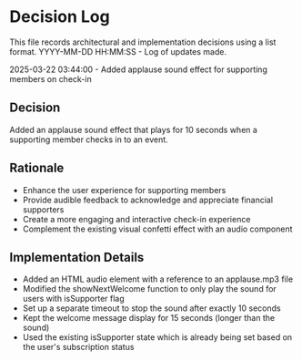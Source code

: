 # Decision Log

This file records architectural and implementation decisions using a list format.
YYYY-MM-DD HH:MM:SS - Log of updates made.

2025-03-22 03:44:00 - Added applause sound effect for supporting members on check-in

## Decision

Added an applause sound effect that plays for 10 seconds when a supporting member checks in to an event.

## Rationale

- Enhance the user experience for supporting members
- Provide audible feedback to acknowledge and appreciate financial supporters
- Create a more engaging and interactive check-in experience
- Complement the existing visual confetti effect with an audio component

## Implementation Details

- Added an HTML audio element with a reference to an applause.mp3 file
- Modified the showNextWelcome function to only play the sound for users with isSupporter flag
- Set up a separate timeout to stop the sound after exactly 10 seconds
- Kept the welcome message display for 15 seconds (longer than the sound)
- Used the existing isSupporter state which is already being set based on the user's subscription status
